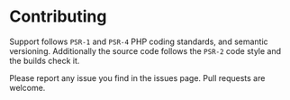 # Contributing

Support follows ``PSR-1`` and ``PSR-4`` PHP coding standards, and semantic versioning. Additionally the source code follows the ``PSR-2`` code style and the builds check it.

Please report any issue you find in the issues page.
Pull requests are welcome.
